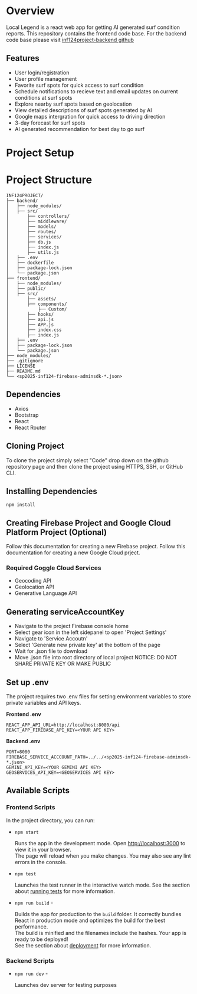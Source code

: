 # Overview
Local Legend is a react web app for getting AI generated surf condition reports. This repository contains the frontend code base. For the backend code base please visit [inf124project-backend github](http://github.com) 

## Features
* User login/registration
* User profile management
* Favorite surf spots for quick access to surf condition 
* Schedule notifications to recieve text and email updates on current conditions at surf spots
* Explore nearby surf spots based on geolocation
* View detailed descriptions of surf spots generated by AI
* Google maps intergration for quick access to driving direction
* 3-day forecast for surf spots
* AI generated recommendation for best day to go surf

# Project Setup

# Project Structure
```
INF124PROJECT/
├── backend/
│   ├── node_modules/
│   ├── src/
│       ├── controllers/
│       ├── middleware/
│       ├── models/
│       ├── routes/
│       ├── services/
│       ├── db.js
│       ├── index.js
│       ├── utils.js
│   ├── .env
│   ├── dockerfile
│   ├── package-lock.json
│   └── package.json
├── frontend/
│   ├── node_modules/
│   ├── public/
│   ├── src/
│       ├── assets/
│       ├── components/
│           ├── Custom/
│       ├── hooks/
│       ├── api.js
│       ├── APP.js
│       ├── index.css
│       ├── index.js
│   ├── .env
│   ├── package-lock.json
│   └── package.json
├── node_modules/
├── .gitignore
├── LICENSE
├── README.md 
└── <sp2025-inf124-firebase-adminsdk-*.json>
```

## Dependencies 
* Axios
* Bootstrap
* React
* React Router

## Cloning Project
To clone the project simply select "Code" drop down on the github repository page and then clone the project using HTTPS, SSH, or GitHub CLI.

## Installing Dependencies
`npm install`

## Creating Firebase Project and Google Cloud Platform Project (Optional)
Follow this documentation for creating a new Firebase project. 
Follow this documentation for creating a new Google Cloud prject.

### Required Goggle Cloud Services
* Geocoding API
* Geolocation API
* Generative Language API

## Generating serviceAccountKey
* Navigate to the project Firebase console home
* Select gear icon in the left sidepanel to open 'Project Settings'
* Navigate to 'Service Accoutn'
* Select 'Generate new private key' at the bottom of the page
* Wait for .json file to download
* Move .json file into root directory of local project
NOTICE: DO NOT SHARE PRIVATE KEY OR MAKE PUBLIC 

## Set up .env
The project requires two .env files for setting environment variables to store private variables and API keys. 

**Frontend .env**
````
REACT_APP_API_URL=http://localhost:8080/api
REACT_APP_FIREBASE_API_KEY=<YOUR API KEY>
````
**Backend .env**
````
PORT=8080
FIREBASE_SERVICE_ACCCOUNT_PATH=../../<sp2025-inf124-firebase-adminsdk-*.json>
GEMINI_API_KEY=<YOUR GEMINI API KEY>
GEOSERVICES_API_KEY=<GEOSERVICES API KEY>
````
## Available Scripts
### Frontend Scripts
In the project directory, you can run:
* `npm start`

    Runs the app in the development mode. Open [http://localhost:3000](http://localhost:3000) to view it in your browser.\
    The page will reload when you make changes. You may also see any lint errors in the console.
* `npm test`

    Launches the test runner in the interactive watch mode. See the section about [running tests](https://facebook.github.io/create-react-app/docs/running-tests) for more information.
* `npm run build` - 

    Builds the app for production to the `build` folder. It correctly bundles React in production mode and optimizes the build for the best performance.\
    The build is minified and the filenames include the hashes. Your app is ready to be deployed!\
    See the section about [deployment](https://facebook.github.io/create-react-app/docs/deployment) for more information.

### Backend Scripts
* `npm run dev` - 

    Launches dev server for testing purposes
